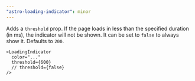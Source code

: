 ```yaml
---
"astro-loading-indicator": minor
---
```


Adds a `threshold` prop. If the page loads in less than the specified duration (in ms), the indicator will not be shown. It can be set to `false` to always show it. Defaults to `200`.

```tsx
<LoadingIndicator
  color="..."
  threshold={600}
  // threshold={false}
/>
```